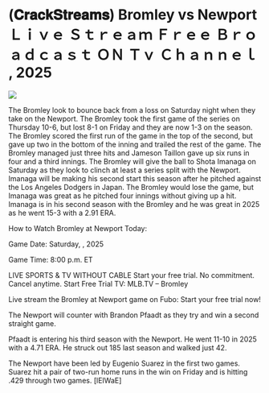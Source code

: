 # (𝐂𝐫𝐚𝐜𝐤𝐒𝐭𝐫𝐞𝐚𝐦𝐬) Bromley vs Newport Ｌｉｖｅ Ｓｔｒｅａｍ Ｆｒｅｅ Ｂｒｏａｄｃａｓｔ ＯＮ Ｔｖ Ｃｈａｎｎｅｌ , 2025  
  
  
[![](https://i.imgur.com/qSNzIqt.png)](https://movie.rssnews.media/rllUumV.php)  
  
The Bromley look to bounce back from a loss on Saturday night when they take on the Newport. The Bromley took the first game of the series on Thursday 10-6, but lost 8-1 on Friday and they are now 1-3 on the season. The Bromley scored the first run of the game in the top of the second, but gave up two in the bottom of the inning and trailed the rest of the game. The Bromley managed just three hits and Jameson Taillon gave up six runs in four and a third innings. The Bromley will give the ball to Shota Imanaga on Saturday as they look to clinch at least a series split with the Newport. Imanaga will be making his second start this season after he pitched against the Los Angeles Dodgers in Japan. The Bromley would lose the game, but Imanaga was great as he pitched four innings without giving up a hit. Imanaga is in his second season with the Bromley and he was great in 2025 as he went 15-3 with a 2.91 ERA.

How to Watch Bromley at Newport Today:

Game Date: Saturday, , 2025

Game Time: 8:00 p.m. ET

LIVE SPORTS & TV WITHOUT CABLE
Start your free trial. No commitment. Cancel anytime.
Start Free Trial
TV: MLB.TV – Bromley

Live stream the Bromley at Newport game on Fubo: Start your free trial now!

The Newport will counter with Brandon Pfaadt as they try and win a second straight game.

Pfaadt is entering his third season with the Newport. He went 11-10 in 2025 with a 4.71 ERA. He struck out 185 last season and walked just 42.

The Newport have been led by Eugenio Suarez in the first two games. Suarez hit a pair of two-run home runs in the win on Friday and is hitting .429 through two games. [lEIWaE]